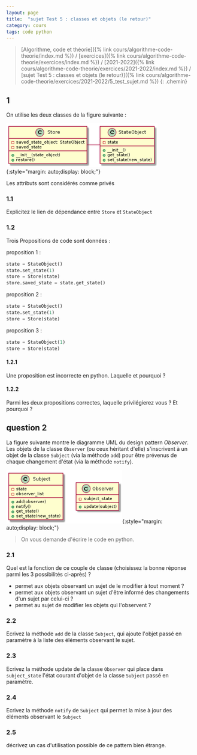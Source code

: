 ```yaml
---
layout: page
title:  "sujet Test 5 : classes et objets (le retour)"
category: cours
tags: code python
---
```


> [Algorithme, code et théorie]({% link cours/algorithme-code-theorie/index.md %}) / [exercices]({% link cours/algorithme-code-theorie/exercices/index.md %}) / [2021-2022]({% link cours/algorithme-code-theorie/exercices/2021-2022/index.md %}) / [sujet Test 5 : classes et objets (le retour)]({% link cours/algorithme-code-theorie/exercices/2021-2022/5_test_sujet.md %})
{: .chemin}

## 1

On utilise les deux classes de la figure suivante :

![store state](./uml_store_state.png){:style="margin: auto;display: block;"}

Les attributs sont considérés comme privés

### 1.1

Explicitez le lien de dépendance entre `Store` et `StateObject`

### 1.2

Trois Propositions de code sont données :

proposition 1 :

```python
state = StateObject()
state.set_state(1)
store = Store(state)
store.saved_state = state.get_state()
```

proposition 2 :

```python
state = StateObject()
state.set_state(1)
store = Store(state)
```

proposition 3 :

```python
state = StateObject(1)
store = Store(state)
```

#### 1.2.1

Une proposition est incorrecte en python. Laquelle et pourquoi ?

#### 1.2.2

Parmi les deux propositions correctes, laquelle privilégierez vous ? Et pourquoi ?

## question 2

La figure suivante montre le diagramme UML du design pattern *Observer*. Les objets de la classe `Observer` (ou ceux héritant d'elle) s'inscrivent à un objet de la classe `Subject` (via la méthode `add`) pour être prévenus de chaque changement d'état (via la méthode `notify`).

![observer](./uml_observer.png){:style="margin: auto;display: block;"}

> On vous demande d'écrire le code en python.

### 2.1

Quel est la fonction de ce couple de classe (choisissez la bonne réponse parmi les 3 possibilités ci-après) ?

* permet aux objets observant un sujet de le modifier à tout moment ?
* permet aux objets observant un sujet d'être informé des changements d'un sujet par celui-ci ?
* permet au sujet de modifier les objets qui l'observent ?

### 2.2

Ecrivez la méthode `add` de la classe `Subject`, qui ajoute l'objet passé en paramètre à la liste des éléments observant le sujet.

### 2.3

Ecrivez la méthode update de la classe `Observer` qui place dans `subject_state` l'état courant d'objet de la classe `Subject` passé en paramètre.

### 2.4

Ecrivez la méthode `notify` de `Subject` qui permet la mise à jour des éléments observant le `Subject`

### 2.5

décrivez un cas d'utilisation possible de ce pattern bien étrange.

